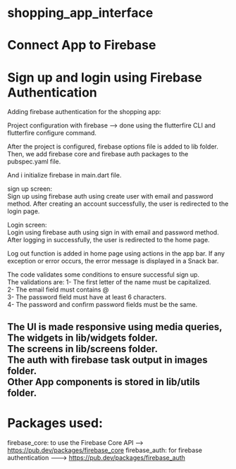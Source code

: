 # shopping_app_interface

# Connect App to Firebase

# Sign up and login using Firebase Authentication

Adding firebase authentication for the shopping app:
                         
Project configuration with firebase --> done using the flutterfire CLI and flutterfire configure
command.

After the project is configured, firebase options file is added to lib folder.
Then, we add firebase core and firebase auth packages to the pubspec.yaml file.

And i initialize firebase in main.dart file.                       
                                                 
sign up screen:                                              
Sign up using firebase auth using create user with email and password method.
After creating an account successfully, the user is redirected to the login page.

Login screen:                                                                       
Login using firebase auth using sign in with email and password method.
After logging in successfully, the user is redirected to the home page.
                                                                                            
Log out function is added in home page using actions in the app bar.
If any exception or error occurs, the error message is displayed in a Snack bar.
                                
The code validates some conditions to ensure successful sign up.       
The validations are:
1- The first letter of the name must be capitalized.  
2- The email field must contains @   
3- The password field must have at least 6 characters.   
4- The password and confirm password fields must be the same.

The UI is made responsive using media queries,  
The widgets in lib/widgets folder.    
The screens in lib/screens folder.                   
The auth with firebase task output in images folder.            
Other App components is stored in lib/utils folder.
---------------------------------------

# Packages used:

firebase_core: to use the Firebase Core API --> https://pub.dev/packages/firebase_core
firebase_auth: for firebase authentication ---> https://pub.dev/packages/firebase_auth